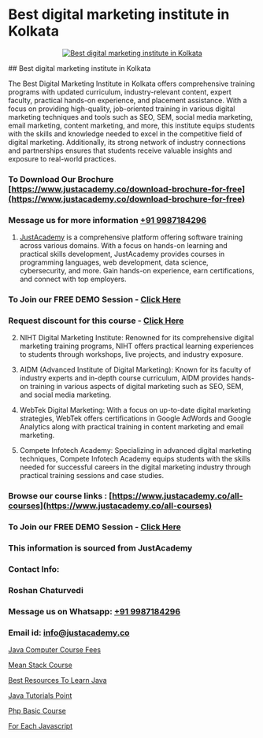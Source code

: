 # Best digital marketing institute in Kolkata

<p align="center">
  <a href="https://justacademy.co/course-detail/digital-marketing">
    <img src="https://justacademy.co/storage2/course_image/1676636720_course_image.webp" alt="Best digital marketing institute in Kolkata">
  </a>
</p>
## Best digital marketing institute in Kolkata

The Best Digital Marketing Institute in Kolkata offers comprehensive training programs with updated curriculum, industry-relevant content, expert faculty, practical hands-on experience, and placement assistance. With a focus on providing high-quality, job-oriented training in various digital marketing techniques and tools such as SEO, SEM, social media marketing, email marketing, content marketing, and more, this institute equips students with the skills and knowledge needed to excel in the competitive field of digital marketing. Additionally, its strong network of industry connections and partnerships ensures that students receive valuable insights and exposure to real-world practices.
### To Download Our Brochure [https://www.justacademy.co/download-brochure-for-free](https://www.justacademy.co/download-brochure-for-free)
### Message us for more information [+91 9987184296](https://api.whatsapp.com/send?phone=919987184296)

1) [JustAcademy](https://justacademy.co) is a comprehensive platform offering software training across various domains. With a focus on hands-on learning and practical skills development, JustAcademy provides courses in programming languages, web development, data science, cybersecurity, and more. Gain hands-on experience, earn certifications, and connect with top employers.

### To Join our FREE DEMO Session - [Click Here](https://www.justacademy.co/register-for-course-demo/)
### Request discount for this course - [Click Here](https://justacademy.co/contact-us/)

2) NIHT Digital Marketing Institute: Renowned for its comprehensive digital marketing training programs, NIHT offers practical learning experiences to students through workshops, live projects, and industry exposure.

3) AIDM (Advanced Institute of Digital Marketing): Known for its faculty of industry experts and in-depth course curriculum, AIDM provides hands-on training in various aspects of digital marketing such as SEO, SEM, and social media marketing.

4) WebTek Digital Marketing: With a focus on up-to-date digital marketing strategies, WebTek offers certifications in Google AdWords and Google Analytics along with practical training in content marketing and email marketing.

5) Compete Infotech Academy: Specializing in advanced digital marketing techniques, Compete Infotech Academy equips students with the skills needed for successful careers in the digital marketing industry through practical training sessions and case studies.

### Browse our course links : [https://www.justacademy.co/all-courses](https://www.justacademy.co/all-courses) 
### To Join our FREE DEMO Session - [Click Here](https://www.justacademy.co/register-for-course-demo)


### This information is sourced from JustAcademy
### Contact Info:
### Roshan Chaturvedi
### Message us on Whatsapp: [+91 9987184296](https://api.whatsapp.com/send?phone=919987184296)
### Email id: [info@justacademy.co](mailto:info@justacademy.co)
                
[Java Computer Course Fees](https://www.linkedin.com/pulse/java-computer-course-fees-justacademy-boston-b3lbc/)

[Mean Stack Course](https://www.linkedin.com/pulse/mean-stack-course-justacademy-chandigarh-1qjte?trackingId=dcd9ViP4voRntqG7BFwaDw%3D%3D&lipi=urn%3Ali%3Apage%3Ad_flagship3_company_admin%3BWufQlDx4QTmF2D0sEhqzSw%3D%3D)

[Best Resources To Learn Java](https://medium.com/@abhidnya.1068/best-resources-to-learn-java-98eec787cff5)

[Java Tutorials Point](https://medium.com/@kamblerajas684/java-tutorials-point-feda6582d7eb)

[Php Basic Course](https://justacademyin.github.io/justacademy/php-basic-course)

[For Each Javascript](https://justacademyin.github.io/justacademy/for-each-javascript)

